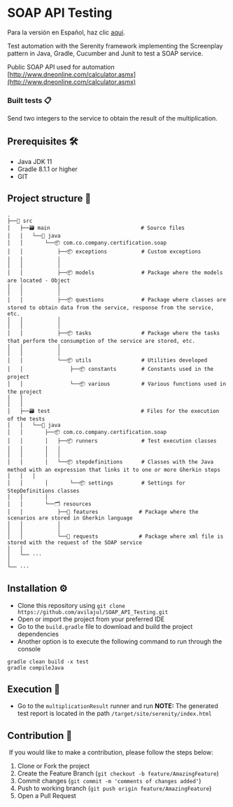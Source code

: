 # SOAP API Testing
Para la versión en Español, haz clic [aquí](README-es.md).

Test automation with the Serenity framework implementing the Screenplay pattern in Java, 
Gradle, Cucumber and Junit to test a SOAP service.

Public SOAP API used for automation
[http://www.dneonline.com/calculator.asmx](http://www.dneonline.com/calculator.asmx)

### Built tests 📋
Send two integers to the service to obtain the result of the multiplication.

## Prerequisites 🛠️ ##

- Java JDK 11
- Gradle 8.1.1 or higher
- GIT

## Project structure 🗼

    .
    ├──📂 src              
    │   ├──🗃️ main                             # Source files 
    │   │   └──📂️️ java
    │   │       └──📦 com.co.company.certification.soap
    │   │           ├──📦 exceptions           # Custom exceptions
    │   │           │
    │   │           │
    │   │           ├──📦 models               # Package where the models are located - Object
    │   │           │            
    │   │           │
    │   │           ├──📦 questions            # Package where classes are stored to obtain data from the service, response from the service, etc.
    │   │           │   
    │   │           │                         
    │   │           ├──📦 tasks                # Package where the tasks that perform the consumption of the service are stored, etc.
    │   │           │   
    │   │           │
    │   │           └──📦 utils                # Utilities developed
    │   │               ├──📦 constants        # Constants used in the project
    │   │               └──📦 various          # Various functions used in the project
    │   │
    │   │
    │   ├──🗃️ test                             # Files for the execution of the tests
    │   │   └──📂 java 
    │   │       ├──📦 com.co.company.certification.soap
    │   │       │   ├──📦 runners              # Test execution classes
    │   │       │   │   
    │   │       │   │
    │   │       │   └──📦 stepdefinitions      # Classes with the Java method with an expression that links it to one or more Gherkin steps    │   │   │       
    │   │       │       └──📦 settings         # Settings for StepDefinitions classes
    │   │       │    
    │   │       └──🗂️ resources
    │   │           ├──📂 features             # Package where the scenarios are stored in Gherkin language
    │   │           │   
    │   │           │
    │   │           └──📂 requests             # Package where xml file is stored with the request of the SOAP service
    │   │           
    │   └── ···
    │
    └── ···

## Installation ⚙️
- Clone this repository using `git clone https://github.com/avilajul/SOAP_API_Testing.git`
- Open or import the project from your preferred IDE
- Go to the `build.gradle` file to download and build the project dependencies
- Another option is to execute the following command to run through the console
```
gradle clean build -x test
gradle compileJava
```
## Execution 🚀
- Go to the `multiplicationResult` runner and run
**NOTE:** The generated test report is located in the path `/target/site/serenity/index.html`

## Contribution 🤝 
️
If you would like to make a contribution, please follow the steps below:

1. Clone or Fork the project
2. Create the Feature Branch (`git checkout -b feature/AmazingFeature`)
3. Commit changes (`git commit -m 'comments of changes added'`)
4. Push to working branch (`git push origin feature/AmazingFeature`)
5. Open a Pull Request
